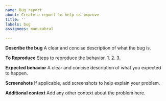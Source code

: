 ```yaml
---
name: Bug report
about: Create a report to help us improve
title: ''
labels: bug
assignees: manucabral

---
```


**Describe the bug**
A clear and concise description of what the bug is.

**To Reproduce**
Steps to reproduce the behavior.
1.
2.
3.

**Expected behavior**
A clear and concise description of what you expected to happen.

**Screenshots**
If applicable, add screenshots to help explain your problem.

**Additional context**
Add any other context about the problem here.
